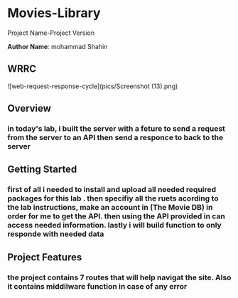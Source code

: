 # Movies-Library

 Project Name-Project Version

**Author Name**: mohammad Shahin

## WRRC
<!-- Add an image of your WRRC here -->
![web-request-response-cycle](pics/Screenshot (13).png)

## Overview

### in today's lab, i built the server with a feture to send a request from the server to an API then send a responce to back to the server

## Getting Started
<!-- What are the steps that a user must take in order to build this app on their own machine and get it running? -->
### first of all i needed to install and upload all needed required packages for this lab . then specifiy all the ruets acording to the lab instructions, make an account in (The Movie DB) in order for me to get the API. then using the API provided in can access needed information. lastly i will build function to only responde with needed data

## Project Features
<!-- What are the features included in you app -->
### the project contains 7 routes that will help navigat the site. Also it contains middilware function in case of any error